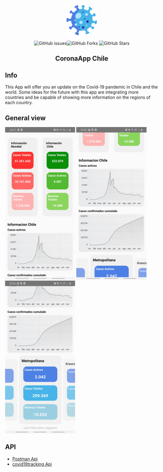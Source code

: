 <p align="center"><a href="https://github.com/jpgelmi/Corona-app/blob/main/src/assets/coronavirus.png" target="_blank" rel="noopener noreferrer"><img width="100" src="https://github.com/jpgelmi/Corona-app/blob/main/src/assets/coronavirus.png" alt="CoronaApp logo"></a></p>

<p align="center">
  <img src="https://img.shields.io/github/issues/jpgelmi/Corona-app" alt="
GitHub issues"><img src="https://img.shields.io/github/forks/jpgelmi/Corona-app" alt="GitHub Forks">
  <img src="https://img.shields.io/github/stars/jpgelmi/Corona-app" alt="GitHub Stars">
</p>

<h2 align="center">CoronaApp Chile</h2>

## Info
This App will offer you an update on the Covid-19 pandemic in Chile and the world. Some ideas for the future with this app are integrating more countries and be capable of showing more information on the regions of each country.

## General view
<img src="https://github.com/jpgelmi/Corona-app/blob/main/src/assets/Screenshot_20201110-232753_CoronaApp.jpg" height="500"/> <img src="https://github.com/jpgelmi/Corona-app/blob/main/src/assets/Screenshot_20201110-233557_CoronaApp.jpg" height="500"/> <img src="https://github.com/jpgelmi/Corona-app/blob/main/src/assets/Screenshot_20201110-233605_CoronaApp.jpg" height="500"/>

## API
  * [Postman Api](https://documenter.getpostman.com/view/10808728/SzS8rjbc)
  * [covid19tracking Api](https://covid19tracking.narrativa.com/index_en.html)
